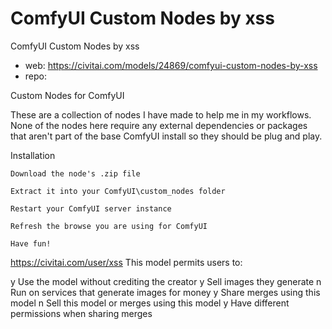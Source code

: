 ComfyUI Custom Nodes by xss
========================
ComfyUI Custom Nodes by xss
* web: https://civitai.com/models/24869/comfyui-custom-nodes-by-xss
* repo: 

Custom Nodes for ComfyUI

These are a collection of nodes I have made to help me in my workflows. None of the nodes here require any external dependencies or packages that aren't part of the base ComfyUI install so they should be plug and play.

Installation

    Download the node's .zip file

    Extract it into your ComfyUI\custom_nodes folder

    Restart your ComfyUI server instance

    Refresh the browse you are using for ComfyUI

    Have fun!

https://civitai.com/user/xss
This model permits users to:

y Use the model without crediting the creator
y Sell images they generate
n Run on services that generate images for money
y Share merges using this model
n Sell this model or merges using this model
y Have different permissions when sharing merges

